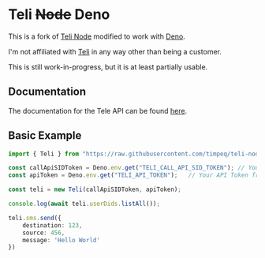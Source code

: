 # Teli ~~Node~~ Deno

This is a fork of [Teli Node](https://github.com/IrinaBocearov/teli-node) modified to work with [Deno](https://deno.land/).

I'm not affiliated with [Teli](https://www.teli.net) in any way other than being a customer.

This is still work-in-progress, but it is at least partially usable.

## Documentation
The documentation for the Tele API can be found [here](https://apidocs.teleapi.net/api/).

## Basic Example
```typescript
import { Teli } from "https://raw.githubusercontent.com/timpeq/teli-node/master/src/index.ts"

const callApiSIDToken = Deno.env.get("TELI_CALL_API_SID_TOKEN"); // Your Call API SID Token from https://control.teli.net
const apiToken = Deno.env.get("TELI_API_TOKEN");   // Your API Token from https://control.teli.net

const teli = new Teli(callApiSIDToken, apiToken);

console.log(await teli.userDids.listAll());

teli.sms.send({
    destination: 123,
    source: 456,
    message: 'Hello World'
})
```
